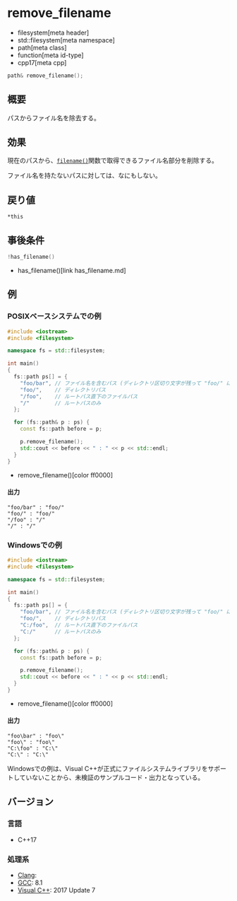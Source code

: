 # remove_filename
* filesystem[meta header]
* std::filesystem[meta namespace]
* path[meta class]
* function[meta id-type]
* cpp17[meta cpp]

```cpp
path& remove_filename();
```

## 概要
パスからファイル名を除去する。


## 効果
現在のパスから、[`filename()`](filename.md)関数で取得できるファイル名部分を削除する。

ファイル名を持たないパスに対しては、なにもしない。


## 戻り値
`*this`


## 事後条件
```cpp
!has_filename()
```
* has_filename()[link has_filename.md]



## 例
### POSIXベースシステムでの例
```cpp example
#include <iostream>
#include <filesystem>

namespace fs = std::filesystem;

int main()
{
  fs::path ps[] = {
    "foo/bar", // ファイル名を含むパス (ディレクトリ区切り文字が残って "foo/" になる)
    "foo/",    // ディレクトリパス
    "/foo",    // ルートパス直下のファイルパス
    "/"        // ルートパスのみ
  };

  for (fs::path& p : ps) {
    const fs::path before = p;

    p.remove_filename();
    std::cout << before << " : " << p << std::endl;
  }
}
```
* remove_filename()[color ff0000]

#### 出力
```
"foo/bar" : "foo/"
"foo/" : "foo/"
"/foo" : "/"
"/" : "/"
```


### Windowsでの例
```cpp example
#include <iostream>
#include <filesystem>

namespace fs = std::filesystem;

int main()
{
  fs::path ps[] = {
    "foo/bar", // ファイル名を含むパス (ディレクトリ区切り文字が残って "foo/" になる)
    "foo/",    // ディレクトリパス
    "C:/foo",  // ルートパス直下のファイルパス
    "C:/"      // ルートパスのみ
  };

  for (fs::path& p : ps) {
    const fs::path before = p;

    p.remove_filename();
    std::cout << before << " : " << p << std::endl;
  }
}
```
* remove_filename()[color ff0000]

#### 出力
```
"foo\bar" : "foo\"
"foo\" : "foo\"
"C:\foo" : "C:\"
"C:\" : "C:\"
```

Windowsでの例は、Visual C++が正式にファイルシステムライブラリをサポートしていないことから、未検証のサンプルコード・出力となっている。

## バージョン
### 言語
- C++17

### 処理系
- [Clang](/implementation.md#clang):
- [GCC](/implementation.md#gcc): 8.1
- [Visual C++](/implementation.md#visual_cpp): 2017 Update 7
